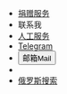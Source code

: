 *  [捐赠服务](https://i.itfuwu.dynv6.net/)
*  联系我
  * [人工服务](https://ok.shareoto.trade) 
  * [Telegram](https://t.me/qianshuiyu) 
  * <button id="copyEmailButton">邮箱Mail</button>
  * <p id="emailDisplay" style="display:none; font-size: 14px; color: blue; margin-top: 10px;"></p>
*  [俄罗斯搜索](https://yandex.eu/)
